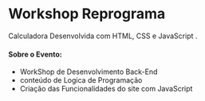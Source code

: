 # Workshop Reprograma
Calculadora Desenvolvida com HTML, CSS e JavaScript .

#### Sobre o Evento:
* WorkShop de Desenvolvimento Back-End
* conteúdo de Logica de Programação
* Criação das Funcionalidades do site com JavaScript

